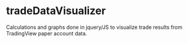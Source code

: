 # tradeDataVisualizer
Calculations and graphs done in jquery/JS to visualize trade results from TradingView paper account data.
